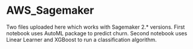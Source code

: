 # AWS_Sagemaker
Two files uploaded here which works with Sagemaker 2.* versions.
First notebook uses AutoML package to predict churn.
Second notebook uses Linear Learner and XGBoost to run a classification algorithm. 

